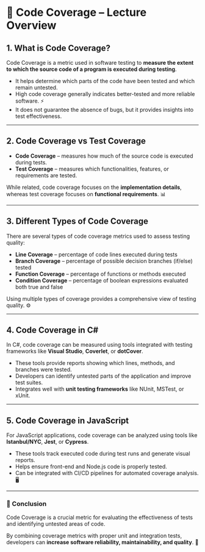 # 📏 Code Coverage – Lecture Overview

## 1. What is Code Coverage?

Code Coverage is a metric used in software testing to **measure the extent to which the source code of a program is executed during testing**.  

- It helps determine which parts of the code have been tested and which remain untested.  
- High code coverage generally indicates better-tested and more reliable software. ⚡  
- It does not guarantee the absence of bugs, but it provides insights into test effectiveness.

---

## 2. Code Coverage vs Test Coverage

- **Code Coverage** – measures how much of the source code is executed during tests.  
- **Test Coverage** – measures which functionalities, features, or requirements are tested.  

While related, code coverage focuses on the **implementation details**, whereas test coverage focuses on **functional requirements**. 📊

---

## 3. Different Types of Code Coverage

There are several types of code coverage metrics used to assess testing quality:  

- **Line Coverage** – percentage of code lines executed during tests  
- **Branch Coverage** – percentage of possible decision branches (if/else) tested  
- **Function Coverage** – percentage of functions or methods executed  
- **Condition Coverage** – percentage of boolean expressions evaluated both true and false  

Using multiple types of coverage provides a comprehensive view of testing quality. ⚙️

---

## 4. Code Coverage in C#

In C#, code coverage can be measured using tools integrated with testing frameworks like **Visual Studio**, **Coverlet**, or **dotCover**.  

- These tools provide reports showing which lines, methods, and branches were tested.  
- Developers can identify untested parts of the application and improve test suites.  
- Integrates well with **unit testing frameworks** like NUnit, MSTest, or xUnit.  

---

## 5. Code Coverage in JavaScript

For JavaScript applications, code coverage can be analyzed using tools like **Istanbul/NYC**, **Jest**, or **Cypress**.  

- These tools track executed code during test runs and generate visual reports.  
- Helps ensure front-end and Node.js code is properly tested.  
- Can be integrated with CI/CD pipelines for automated coverage analysis. 🖥️

---

### 🏁 Conclusion

Code Coverage is a crucial metric for evaluating the effectiveness of tests and identifying untested areas of code.  

By combining coverage metrics with proper unit and integration tests, developers can **increase software reliability, maintainability, and quality**. 🚀
